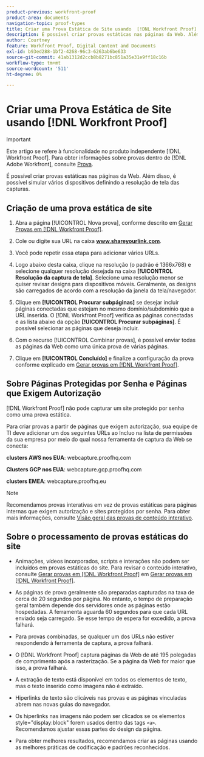 ```yaml
---
product-previous: workfront-proof
product-area: documents
navigation-topic: proof-types
title: Criar uma Prova Estática de Site usando  [!DNL Workfront Proof]
description: É possível criar provas estáticas nas páginas da Web. Além disso, é possível simular vários dispositivos definindo a resolução de tela das capturas.
author: Courtney
feature: Workfront Proof, Digital Content and Documents
exl-id: b93ed288-1bf2-4268-96c3-6263ab6be633
source-git-commit: 41ab1312d2ccb8b8271bc851a35e31e9ff18c16b
workflow-type: tm+mt
source-wordcount: '511'
ht-degree: 0%

---
```


# Criar uma Prova Estática de Site usando [!DNL Workfront Proof]

>[!IMPORTANT]
>
>Este artigo se refere à funcionalidade no produto independente [!DNL Workfront Proof]. Para obter informações sobre provas dentro de [!DNL Adobe Workfront], consulte [Prova](../../../review-and-approve-work/proofing/proofing.md).

É possível criar provas estáticas nas páginas da Web. Além disso, é possível simular vários dispositivos definindo a resolução de tela das capturas.

## Criação de uma prova estática de site

1. Abra a página [!UICONTROL Nova prova], conforme descrito em [Gerar Provas em [!DNL Workfront Proof]](../../../workfront-proof/wp-work-proofsfiles/create-proofs-and-files/generate-proofs.md).
1. Cole ou digite sua URL na caixa **www.shareyourlink.com**.
1. Você pode repetir essa etapa para adicionar vários URLs.
1. Logo abaixo desta caixa, clique na resolução (o padrão é 1366x768) e selecione qualquer resolução desejada na caixa **[!UICONTROL Resolução da captura de tela]**.
Selecione uma resolução menor se quiser revisar designs para dispositivos móveis. Geralmente, os designs são carregados de acordo com a resolução da janela da tela/navegador.

1. Clique em **[!UICONTROL Procurar subpáginas]** se desejar incluir páginas conectadas que estejam no mesmo domínio/subdomínio que a URL inserida.
   O [!DNL Workfront Proof] verifica as páginas conectadas e as lista abaixo da opção **[!UICONTROL Procurar subpáginas]**. É possível selecionar as páginas que deseja incluir.

1. Com o recurso [!UICONTROL Combinar provas], é possível enviar todas as páginas da Web como uma única prova de várias páginas.
1. Clique em **[!UICONTROL Concluído]** e finalize a configuração da prova conforme explicado em [Gerar provas em [!DNL Workfront Proof]](../../../workfront-proof/wp-work-proofsfiles/create-proofs-and-files/generate-proofs.md).

## Sobre Páginas Protegidas por Senha e Páginas que Exigem Autorização

[!DNL Workfront Proof] não pode capturar um site protegido por senha como uma prova estática.

Para criar provas a partir de páginas que exigem autorização, sua equipe de TI deve adicionar um dos seguintes URLs ao Incluo na lista de permissões da sua empresa por meio do qual nossa ferramenta de captura da Web se conecta:

**clusters AWS nos EUA**: webcapture.proofhq.com

**Clusters GCP nos EUA**: webcapture.gcp.proofhq.com

**clusters EMEA**: webcapture.proofhq.eu

>[!NOTE]
>
>Recomendamos provas interativas em vez de provas estáticas para páginas internas que exigem autorização e sites protegidos por senha. Para obter mais informações, consulte [Visão geral das provas de conteúdo interativo](../../../review-and-approve-work/proofing/proofing-overview/interactive-content-proofs.md).

## Sobre o processamento de provas estáticas do site

* Animações, vídeos incorporados, scripts e interações não podem ser incluídos em provas estáticas do site. Para revisar o conteúdo interativo, consulte [Gerar provas em [!DNL Workfront Proof]](../../../workfront-proof/wp-work-proofsfiles/create-proofs-and-files/generate-proofs.md) em [Gerar provas em [!DNL Workfront Proof]](../../../workfront-proof/wp-work-proofsfiles/create-proofs-and-files/generate-proofs.md).

* As páginas de prova geralmente são preparadas capturadas na taxa de cerca de 20 segundos por página. No entanto, o tempo de preparação geral também depende dos servidores onde as páginas estão hospedadas. A ferramenta aguarda 60 segundos para que cada URL enviado seja carregado. Se esse tempo de espera for excedido, a prova falhará.
* Para provas combinadas, se qualquer um dos URLs não estiver respondendo à ferramenta de captura, a prova falhará.
* O [!DNL Workfront Proof] captura páginas da Web de até 195 polegadas de comprimento após a rasterização. Se a página da Web for maior que isso, a prova falhará.
* A extração de texto está disponível em todos os elementos de texto, mas o texto inserido como imagens não é extraído.
* Hiperlinks de texto são clicáveis nas provas e as páginas vinculadas abrem nas novas guias do navegador.
* Os hiperlinks nas imagens não podem ser clicados se os elementos style=&quot;display:block&quot; forem usados dentro das tags `<a>`. Recomendamos ajustar essas partes do design da página.
* Para obter melhores resultados, recomendamos criar as páginas usando as melhores práticas de codificação e padrões reconhecidos.
